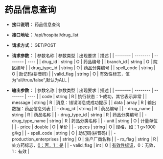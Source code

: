 # 药品信息查询

- **接口说明：** 药品信息查询
- **接口地址：** /api/hospital/drug_list
- **请求方式：** GET/POST
- **请求参数：**
    | 参数名称 | 参数类型 | 出现要求 | 描述 |
    | -------- | -------- | -------- | ---- |
    | drug_id | string | O | 药品编号 |
    | branch_id | string | O | 院区编号 |
    | drug_type_id | string | O | 药品分类编号 |
    | spell_code | string | O | 助记码(拼音码) |
    | valid_flag | string | O | 有效性标志，值为“all/true/false”,默认为ALL |

- **输出参数：**
    | 参数名称 | 参数类型 | 出现要求 | 描述 |
    | -------- | -------- | -------- | ---- |
    | code | string | R | 执行状态：1-成功，其它表示异常 |
    | message | string | R | 消息：错误消息或成功提示 |
    | data | array | R | 输出数据：药品信息列表 |
    | - drug_id | string | R | 药品编号 |
    | - drug_name | string | R | 药品名称 |
    | - drug_type_id | string | R | 药品分类编号 |
    | - drug_type_name | string | R | 药品分类名称 |
    | - unit | string | O | 计量单位 |
    | - price | double | O | 单价 |
    | - specs | string | O | 规格，如：1 g×1000 g/kg |
    | - spell_code | string | O | 助记码(拼音码) |
    | - production_enterprises | string | O | 生产厂商名称 |
    | - rx_flag | string | R | 处方药标志，[0：否，1：是](enums?id=yesno) |
    | - valid_flag | int | O | [有效性标识](enums?id=valid)，0：无效，1：有效 |